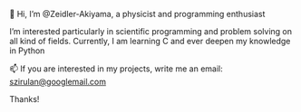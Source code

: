 👋 Hi, I’m @Zeidler-Akiyama, a physicist and programming enthusiast

I’m interested particularly in scientific programming and problem solving on all kind of fields.
Currently, I am learning C and ever deepen my knowledge in Python

📫 If you are interested in my projects, write me an email: szirulan@googlemail.com

Thanks!

<!---
Zeidler-Akiyama/Zeidler-Akiyama is a ✨ special ✨ repository because its `README.md` (this file) appears on your GitHub profile.
You can click the Preview link to take a look at your changes.
--->
